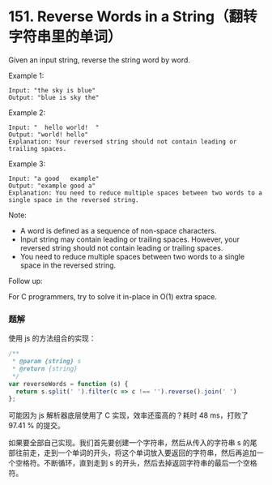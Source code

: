 
# 151. Reverse Words in a String（翻转字符串里的单词）

Given an input string, reverse the string word by word.

Example 1:
```
Input: "the sky is blue"
Output: "blue is sky the"
```
Example 2:
```
Input: "  hello world!  "
Output: "world! hello"
Explanation: Your reversed string should not contain leading or trailing spaces.
```
Example 3:
```
Input: "a good   example"
Output: "example good a"
Explanation: You need to reduce multiple spaces between two words to a single space in the reversed string.
``` 

Note:

- A word is defined as a sequence of non-space characters.
- Input string may contain leading or trailing spaces. However, your reversed string should not contain leading or trailing spaces.
- You need to reduce multiple spaces between two words to a single space in the reversed string.

Follow up:

For C programmers, try to solve it in-place in O(1) extra space.

### 题解

使用 js 的方法组合的实现：

```js
/**
 * @param {string} s
 * @return {string}
 */
var reverseWords = function (s) {
  return s.split(' ').filter(c => c !== '').reverse().join(' ')
};
```

可能因为 js 解析器底层使用了 C 实现，效率还蛮高的？耗时 48 ms，打败了 97.41 % 的提交。

如果要全部自己实现。我们首先要创建一个字符串，然后从传入的字符串 s 的尾部往前走，走到一个单词的开头，将这个单词放入要返回的字符串，然后再追加一个空格符。不断循环，直到走到 s 的开头，然后去掉返回字符串的最后一个空格符。

